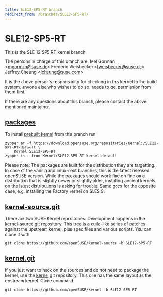 ```yaml
---
title: SLE12-SP5-RT branch
redirect_from: /branches/SLE12-SP5-RT/
---
```

# SLE12-SP5-RT
This is the SLE 12 SP5 RT kernel branch.

The persons in charge of this branch are:
Mel Gorman <[mgorman@suse.de](mailto:mgorman@suse.de?subject=SLE12-SP5-RT%20branch)>
Frederic Weisbecker <[fweisbecker@suse.de](mailto:fweisbecker@suse.de?subject=SLE12-SP5-RT%20branch)>
Jeffrey Cheung <[jcheung@suse.com](mailto:jcheung@suse.com?subject=SLE12-SP5-RT%20branch)>

It is the above person's responsiblity for checking in this kernel to
the build system, anyone else who wishes to do so, needs to get
permission from them first.

If there are any questions about this branch, please contact the above
mentioned maintainer.


## [packages](https://download.opensuse.org/repositories/Kernel:/SLE12-SP5-RT)
To install
[prebuilt kernel](https://download.opensuse.org/repositories/Kernel:/SLE12-SP5-RT)
from this branch run

```
zypper ar -f https://download.opensuse.org/repositories/Kernel:/SLE12-SP5-RT/default \
    Kernel:SLE12-SP5-RT
zypper in --from Kernel:SLE12-SP5-RT kernel-default
```

Please note: The packages are built for the distribution they are
targetting. In case of the vanilla and linux-next branches, this is the
latest released openSUSE version. While the packages should work fine on
fine on a distribution that is slightly newer or slightly older,
installing ancient kernels on the latest distributions is asking for
trouble. Same goes for the opposite case, e.g. installing the Factory
kernel on SLES 9.

## [kernel-source.git](https://github.com/openSUSE/kernel-source/tree/SLE12-SP5-RT)
There are two SUSE Kernel repositories. Development happens in the
[kernel-source](https://github.com/openSUSE/kernel-source/tree/SLE12-SP5-RT)
git repository. This tree is a quile-like series of patches against the
upstream kernel, plus spec files and various scripts. You can clone it
with

```
git clone https://github.com/openSUSE/kernel-source -b SLE12-SP5-RT
```

## [kernel.git](https://github.com/openSUSE/kernel/tree/SLE12-SP5-RT)
If you just want to hack on the sources and do not need to package the
kernel, use the [kernel](https://github.com/openSUSE/kernel/tree/SLE12-SP5-RT)
git repository. This one has the same layout as the upstream kernel. Clone
command:

```
git clone https://github.com/openSUSE/kernel -b SLE12-SP5-RT
```


